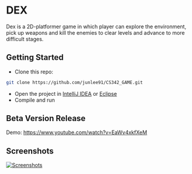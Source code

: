 # DEX

Dex is a 2D-platformer game in which player can explore the environment, pick up weapons and kill the enemies to clear levels and advance to more difficult stages.

## Getting Started

- Clone this repo:

```sh
git clone https://github.com/junlee91/CS342_GAME.git
```

- Open the project in [IntelliJ IDEA][intellij] or [Eclipse][eclipse]
- Compile and run

## Beta Version Release

Demo: https://www.youtube.com/watch?v=EaWv4xkfXeM

## Screenshots
[![Screenshots](screenshot/dex-demo.gif)](https://github.com/junlee91/CS342_GAME/blob/master/screenshot/dex-demo.gif)

[intellij]: https://www.jetbrains.com/idea/download/#section=windows
[eclipse]: http://www.eclipse.org/downloads/eclipse-packages/
